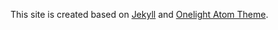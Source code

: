 
This site is created based on [Jekyll](http://jekyllcn.com/) and [Onelight Atom Theme](https://github.com/atom/one-light-ui).
